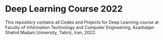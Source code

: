 # Deep Learning Course 2022

This repository contains all Codes and Projects for Deep Learning  course at Faculty of Information Technology and Computer Engineering, Azarbaijan Shahid Madani University, Tabriz, Iran, 2022.
